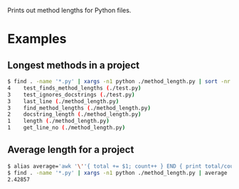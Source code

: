 Prints out method lengths for Python files.

# Examples

## Longest methods in a project
```bash
$ find . -name '*.py' | xargs -n1 python ./method_length.py | sort -nr | head
4    test_finds_method_lengths (./test.py)
3    test_ignores_docstrings (./test.py)
3    last_line (./method_length.py)
3    find_method_lengths (./method_length.py)
2    docstring_length (./method_length.py)
1    length (./method_length.py)
1    get_line_no (./method_length.py)
```

## Average length for a project
```bash
$ alias average='awk '\''{ total += $1; count++ } END { print total/count }'\'
$ find . -name '*.py' | xargs -n1 python ./method_length.py | average
2.42857
```
